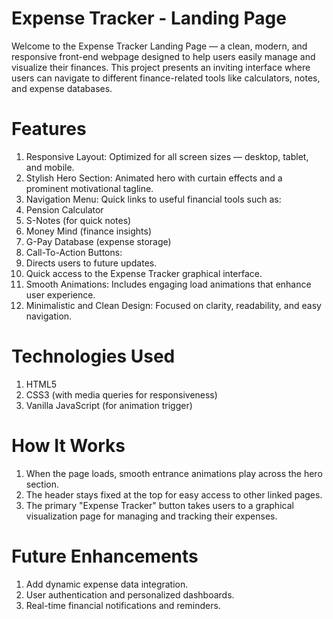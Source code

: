 # Expense Tracker - Landing Page

Welcome to the Expense Tracker Landing Page — a clean, modern, and responsive front-end webpage designed to help users easily manage and visualize their finances. This project presents an inviting interface where users can navigate to different finance-related tools like calculators, notes, and expense databases.
# Features
1. Responsive Layout: Optimized for all screen sizes — desktop, tablet, and mobile.
2. Stylish Hero Section: Animated hero with curtain effects and a prominent motivational tagline.
3. Navigation Menu: Quick links to useful financial tools such as:
4. Pension Calculator
5. S-Notes (for quick notes)
6. Money Mind (finance insights)
7. G-Pay Database (expense storage)
8. Call-To-Action Buttons:
9. Directs users to future updates.
10. Quick access to the Expense Tracker graphical interface.
11. Smooth Animations: Includes engaging load animations that enhance user experience.
12. Minimalistic and Clean Design: Focused on clarity, readability, and easy navigation.

# Technologies Used
1. HTML5
2. CSS3 (with media queries for responsiveness)
3. Vanilla JavaScript (for animation trigger)

# How It Works
1. When the page loads, smooth entrance animations play across the hero section.
2. The header stays fixed at the top for easy access to other linked pages.
3. The primary "Expense Tracker" button takes users to a graphical visualization page for managing and tracking their expenses.

# Future Enhancements
1. Add dynamic expense data integration.
2. User authentication and personalized dashboards.
3. Real-time financial notifications and reminders.
